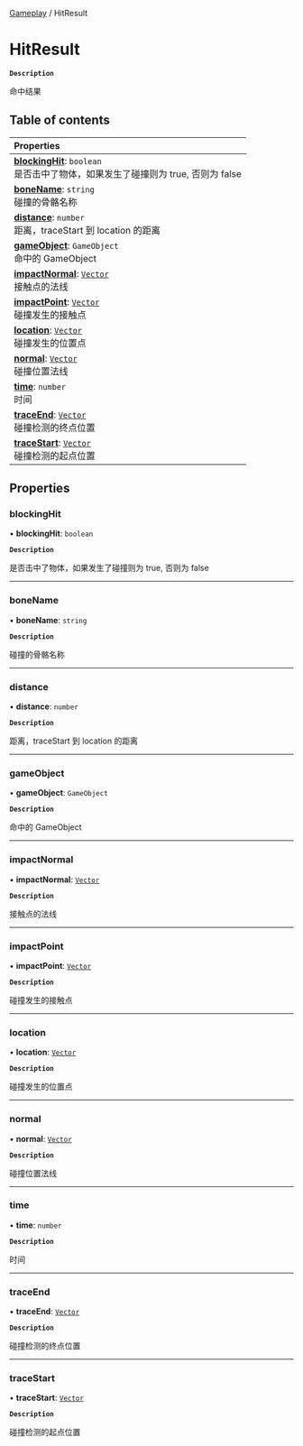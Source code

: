 [Gameplay](../modules/Gameplay.Gameplay.md) / HitResult

# HitResult <Badge type="tip" text="Class" />

**`Description`**

命中结果

## Table of contents

| Properties                                                                                                                          |
| :---------------------------------------------------------------------------------------------------------------------------------- |
| **[blockingHit](Gameplay.Gameplay.HitResult.md#blockinghit)**: `boolean` <br> 是否击中了物体，如果发生了碰撞则为 true, 否则为 false |
| **[boneName](Gameplay.Gameplay.HitResult.md#bonename)**: `string` <br> 碰撞的骨骼名称                                               |
| **[distance](Gameplay.Gameplay.HitResult.md#distance)**: `number` <br> 距离，traceStart 到 location 的距离                          |
| **[gameObject](Gameplay.Gameplay.HitResult.md#gameobject)**: `GameObject` <br> 命中的 GameObject                                    |
| **[impactNormal](Gameplay.Gameplay.HitResult.md#impactnormal)**: [`Vector`](Type.Type.Vector.md) <br> 接触点的法线                  |
| **[impactPoint](Gameplay.Gameplay.HitResult.md#impactpoint)**: [`Vector`](Type.Type.Vector.md) <br> 碰撞发生的接触点                |
| **[location](Gameplay.Gameplay.HitResult.md#location)**: [`Vector`](Type.Type.Vector.md) <br> 碰撞发生的位置点                      |
| **[normal](Gameplay.Gameplay.HitResult.md#normal)**: [`Vector`](Type.Type.Vector.md) <br> 碰撞位置法线                              |
| **[time](Gameplay.Gameplay.HitResult.md#time)**: `number` <br> 时间                                                                 |
| **[traceEnd](Gameplay.Gameplay.HitResult.md#traceend)**: [`Vector`](Type.Type.Vector.md) <br> 碰撞检测的终点位置                    |
| **[traceStart](Gameplay.Gameplay.HitResult.md#tracestart)**: [`Vector`](Type.Type.Vector.md) <br> 碰撞检测的起点位置                |

## Properties

### blockingHit

• **blockingHit**: `boolean`

**`Description`**

是否击中了物体，如果发生了碰撞则为 true, 否则为 false

---

### boneName

• **boneName**: `string`

**`Description`**

碰撞的骨骼名称

---

### distance

• **distance**: `number`

**`Description`**

距离，traceStart 到 location 的距离

---

### gameObject

• **gameObject**: `GameObject`

**`Description`**

命中的 GameObject

---

### impactNormal

• **impactNormal**: [`Vector`](Type.Type.Vector.md)

**`Description`**

接触点的法线

---

### impactPoint

• **impactPoint**: [`Vector`](Type.Type.Vector.md)

**`Description`**

碰撞发生的接触点

---

### location

• **location**: [`Vector`](Type.Type.Vector.md)

**`Description`**

碰撞发生的位置点

---

### normal

• **normal**: [`Vector`](Type.Type.Vector.md)

**`Description`**

碰撞位置法线

---

### time

• **time**: `number`

**`Description`**

时间

---

### traceEnd

• **traceEnd**: [`Vector`](Type.Type.Vector.md)

**`Description`**

碰撞检测的终点位置

---

### traceStart

• **traceStart**: [`Vector`](Type.Type.Vector.md)

**`Description`**

碰撞检测的起点位置
